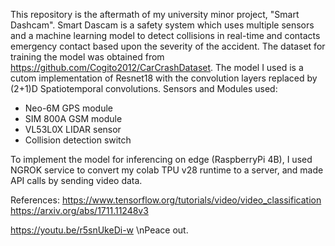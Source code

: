 This repository is the aftermath of my university minor project, "Smart Dashcam". Smart Dascam is a safety system which uses multiple sensors and a machine learning model to detect collisions in real-time and contacts emergency contact based upon the severity of the accident.
The dataset for training the model was obtained from https://github.com/Cogito2012/CarCrashDataset.
The model I used is a cutom implementation of Resnet18 with the convolution layers replaced by (2+1)D Spatiotemporal convolutions.
Sensors and Modules used:
 - Neo-6M GPS module
 - SIM 800A GSM module
 - VL53L0X LIDAR sensor
 - Collision detection switch

To implement the model for inferencing on edge (RaspberryPi 4B), I used NGROK service to convert my colab TPU v28 runtime to a server, and made API calls by sending video data.

References:
https://www.tensorflow.org/tutorials/video/video_classification
https://arxiv.org/abs/1711.11248v3

https://youtu.be/r5snUkeDi-w
\nPeace out.
